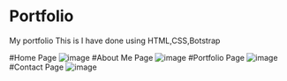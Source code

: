 # Portfolio
My portfolio
This is I have done using HTML,CSS,Botstrap

#Home Page
![image](https://github.com/pnoorahammad/Portfolio/assets/134516269/ba78068a-72f8-4447-926a-842226e22c64)
#About Me Page
![image](https://github.com/pnoorahammad/Portfolio/assets/134516269/b9b45ee4-9e96-460c-8a69-46f70305ddaf)
#Portfolio Page
![image](https://github.com/pnoorahammad/Portfolio/assets/134516269/60a79f25-8316-4711-baa7-ab218a1fa03c)
#Contact Page
![image](https://github.com/pnoorahammad/Portfolio/assets/134516269/5be98f7e-ca57-43ee-9ba9-1dde055c5c3e)
